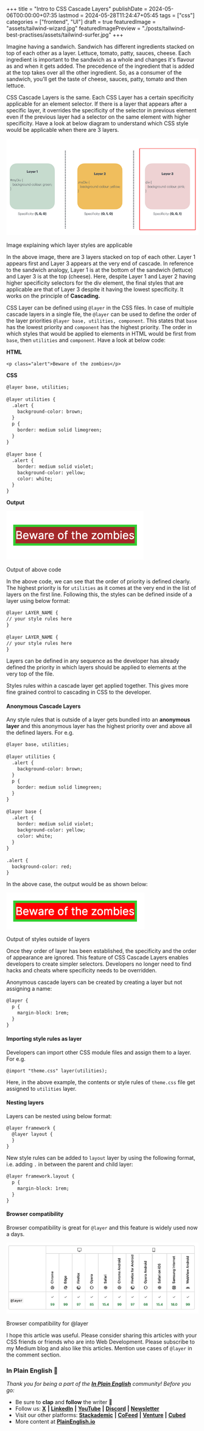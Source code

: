 +++
title = "Intro to CSS Cascade Layers"
publishDate = 2024-05-06T00:00:00+07:35
lastmod = 2024-05-28T11:24:47+05:45
tags = ["css"]
categories = ["frontend", "UI"]
draft = true
featuredImage = "assets/tailwind-wizard.jpg"
featuredImagePreview = "./posts/tailwind-best-practises/assets/tailwind-surfer.jpg"
+++

Imagine having a sandwich. Sandwich has different ingredients stacked on top of each other as a layer. Lettuce, tomato, patty, sauces, cheese. Each ingredient is important to the sandwich as a whole and changes it's flavour as and when it gets added. The precedence of the ingredient that is added at the top takes over all the other ingredient. So, as a consumer of the sandwich, you'll get the taste of cheese, sauces, patty, tomato and then lettuce.

CSS Cascade Layers is the same. Each CSS Layer has a certain specificity applicable for an element selector. If there is a layer that appears after a specific layer, it overrides the specificity of the selector in previous element even if the previous layer had a selector on the same element with higher specificity. Have a look at below diagram to understand which CSS style would be applicable when there are 3 layers.

![None](./assets/fbccb30f5365b2e04dd02dbfcd53a18fb52369e0.png)

Image explaining which layer styles are applicable

In the above image, there are 3 layers stacked on top of each other. Layer 1 appears first and Layer 3 appears at the very end of cascade. In reference to the sandwich analogy, Layer 1 is at the bottom of the sandwich (lettuce) and Layer 3 is at the top (cheese). Here, despite Layer 1 and Layer 2 having higher specificity selectors for the div element, the final styles that are applicable are that of Layer 3 despite it having the lowest specificity. It works on the principle of **Cascading.**

CSS Layer can be defined using `@layer` in the CSS files. In case of multiple cascade layers in a single file, the `@layer` can be used to define the order of the layer priorities `@layer base, utilities, component`. This states that `base` has the lowest priority and `component` has the highest priority. The order in which styles that would be applied to elements in HTML would be first from `base`, then `utilities` and `component`. Have a look at below code:

**HTML**

    <p class="alert">Beware of the zombies</p>

**CSS**

    @layer base, utilities;

    @layer utilities {
      .alert {
        background-color: brown;
      }
      p {
        border: medium solid limegreen;
      }
    }

    @layer base {
      .alert {
        border: medium solid violet;
        background-color: yellow;
        color: white;
      }
    }

**Output**

![None](./assets/65e45768088690d0d6e4f0bd525b3aff09475ef3.png)

Output of above code

In the above code, we can see that the order of priority is defined clearly. The highest priority is for `utilities` as it comes at the very end in the list of layers on the first line. Following this, the styles can be defined inside of a layer using below format:

    @layer LAYER_NAME {
    // your style rules here
    }

    @layer LAYER_NAME {
    // your style rules here
    }

Layers can be defined in any sequence as the developer has already defined the priority in which layers should be applied to elements at the very top of the file.

Styles rules within a cascade layer get applied together. This gives more fine grained control to cascading in CSS to the developer.

#### Anonymous Cascade Layers

Any style rules that is outside of a layer gets bundled into an **anonymous layer** and this anonymous layer has the highest priority over and above all the defined layers. For e.g.

    @layer base, utilities;

    @layer utilities {
      .alert {
        background-color: brown;
      }
      p {
        border: medium solid limegreen;
      }
    }

    @layer base {
      .alert {
        border: medium solid violet;
        background-color: yellow;
        color: white;
      }
    }

    .alert {
      background-color: red;
    }

In the above case, the output would be as shown below:

![None](./assets/7cac4331b72a524b0c0d352b1c4fd19c9d6d9893.png)

Output of styles outside of layers

Once they order of layer has been established, the specificity and the order of appearance are ignored. This feature of CSS Cascade Layers enables developers to create simpler selectors. Developers no longer need to find hacks and cheats where specificity needs to be overridden.

Anonymous cascade layers can be created by creating a layer but not assigning a name:

    @layer {
      p {
        margin-block: 1rem;
      }
    }

#### Importing style rules as layer

Developers can import other CSS module files and assign them to a layer. For e.g.

    @import "theme.css" layer(utilities);

Here, in the above example, the contents or style rules of `theme.css` file get assigned to `utilities` layer.

#### Nesting layers

Layers can be nested using below format:

    @layer framework {
      @layer layout {
      }
    }

New style rules can be added to `layout` layer by using the following format, i.e. adding `.` in between the parent and child layer:

    @layer framework.layout {
      p {
        margin-block: 1rem;
      }
    }

#### Browser compatibility

Browser compatibility is great for `@layer` and this feature is widely used now a days.

![None](./assets/eaa1ad05013a9e960013b14e8873d605f23f42fd.png)

Browser compatibility for @layer

I hope this article was useful. Please consider sharing this articles with your CSS friends or friends who are into Web Development. Please subscribe to my Medium blog and also like this articles. Mention use cases of `@layer` in the comment section.

### In Plain English 🚀

_Thank you for being a part of the_ _[**In Plain English**](https://plainenglish.io/)_ _community! Before you go:_

*   Be sure to **clap** and **follow** the writer ️👏**️️**
*   Follow us: **[X](https://twitter.com/inPlainEngHQ)** **|** **[LinkedIn](https://www.linkedin.com/company/inplainenglish/)** **|** **[YouTube](https://www.youtube.com/channel/UCtipWUghju290NWcn8jhyAw)** **|** **[Discord](https://discord.gg/in-plain-english-709094664682340443)** **|** **[Newsletter](https://newsletter.plainenglish.io/)**
*   Visit our other platforms: [**Stackademic**](https://stackademic.com/) **|** [**CoFeed**](https://cofeed.app/) **|** [**Venture**](https://venturemagazine.net/) **|** [**Cubed**](https://blog.cubed.run/)
*   More content at **[PlainEnglish.io](https://plainenglish.io/)**